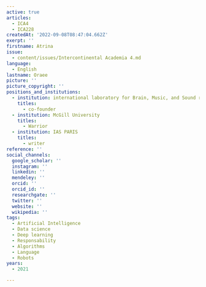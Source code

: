 ```yaml
---
active: true
articles:
  - ICA4
  - ICA228
createdAt: '2022-09-08T08:47:04.662Z'
exerpt: ''
firstname: Atrina
issue:
  - content/issues/Intercontinental Academia 4.md
language:
  - English
lastname: Oraee
picture: ''
picture_copyright: ''
positions_and_institutions:
  - institution: international laboratory for Brain, Music, and Sound research (BRAMS)
    titles:
      - co-founder
  - institution: McGill University
    titles:
      - Warrior
  - institution: IAS PARIS
    titles:
      - writer
reference: ''
social_channels:
  google_scholar: ''
  instagram: ''
  linkedin: ''
  mendeley: ''
  orcid: ''
  orcid_id: ''
  researchgate: ''
  twitter: ''
  website: ''
  wikipedia: ''
tags:
  - Artificial Intelligence
  - Data science
  - Deep learning
  - Responsability
  - Algorithms
  - Language
  - Robots
years:
  - 2021

---
```

